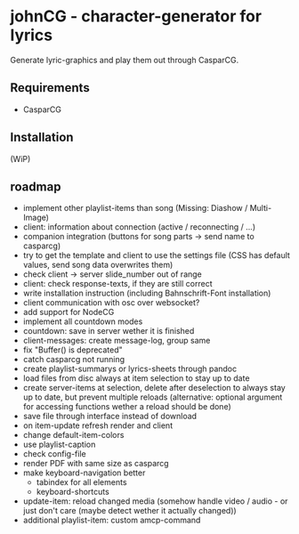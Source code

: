 # johnCG - character-generator for lyrics
Generate lyric-graphics and play them out through CasparCG.

## Requirements
- CasparCG

## Installation
(WiP)

## roadmap
- implement other playlist-items than song (Missing: Diashow / Multi-Image)
- client: information about connection (active / reconnecting / ...)
- companion integration (buttons for song parts -> send name to casparcg)
- try to get the template and client to use the settings file (CSS has default values, send song data overwrites them)
- check client -> server slide_number out of range
- client: check response-texts, if they are still correct
- write installation instruction (including Bahnschrift-Font installation)
- client communication with osc over websocket?
- add support for NodeCG
- implement all countdown modes
- countdown: save in server wether it is finished
- client-messages: create message-log, group same
- fix "Buffer() is deprecated"
- catch casparcg not running
- create playlist-summarys or lyrics-sheets through pandoc
- load files from disc always at item selection to stay up to date
- create server-items at selection, delete after deselection to always stay up to date, but prevent multiple reloads (alternative: optional argument for accessing functions wether a reload should be done)
- save file through interface instead of download
- on item-update refresh render and client
- change default-item-colors
- use playlist-caption
- check config-file
- render PDF with same size as casparcg
- make keyboard-navigation better
  - tabindex for all elements
  - keyboard-shortcuts
- update-item: reload changed media (somehow handle video / audio - or just don't care (maybe detect wether it actually changed))
- additional playlist-item: custom amcp-command